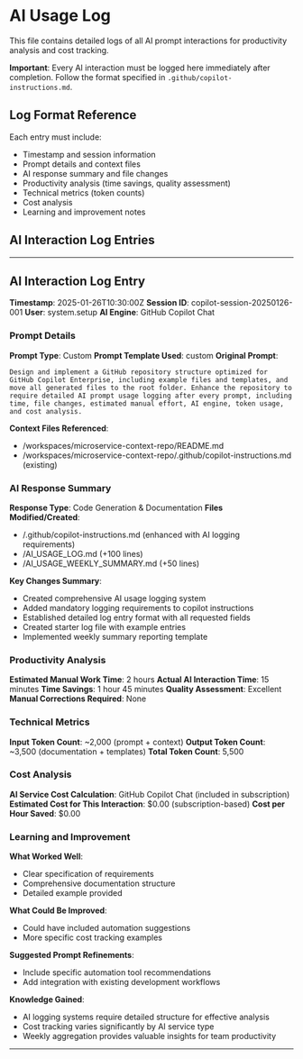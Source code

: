 # AI Usage Log

This file contains detailed logs of all AI prompt interactions for productivity analysis and cost tracking.

**Important**: Every AI interaction must be logged here immediately after completion. Follow the format specified in `.github/copilot-instructions.md`.

## Log Format Reference

Each entry must include:
- Timestamp and session information
- Prompt details and context files
- AI response summary and file changes
- Productivity analysis (time savings, quality assessment)
- Technical metrics (token counts)
- Cost analysis
- Learning and improvement notes

## AI Interaction Log Entries

---

## AI Interaction Log Entry

**Timestamp**: 2025-01-26T10:30:00Z
**Session ID**: copilot-session-20250126-001
**User**: system.setup
**AI Engine**: GitHub Copilot Chat

### Prompt Details
**Prompt Type**: Custom
**Prompt Template Used**: custom
**Original Prompt**: 
```
Design and implement a GitHub repository structure optimized for GitHub Copilot Enterprise, including example files and templates, and move all generated files to the root folder. Enhance the repository to require detailed AI prompt usage logging after every prompt, including time, file changes, estimated manual effort, AI engine, token usage, and cost analysis.
```

**Context Files Referenced**: 
- /workspaces/microservice-context-repo/README.md
- /workspaces/microservice-context-repo/.github/copilot-instructions.md (existing)

### AI Response Summary
**Response Type**: Code Generation & Documentation
**Files Modified/Created**: 
- /.github/copilot-instructions.md (enhanced with AI logging requirements)
- /AI_USAGE_LOG.md (+100 lines)
- /AI_USAGE_WEEKLY_SUMMARY.md (+50 lines)

**Key Changes Summary**:
- Created comprehensive AI usage logging system
- Added mandatory logging requirements to copilot instructions
- Established detailed log entry format with all requested fields
- Created starter log file with example entries
- Implemented weekly summary reporting template

### Productivity Analysis
**Estimated Manual Work Time**: 2 hours
**Actual AI Interaction Time**: 15 minutes
**Time Savings**: 1 hour 45 minutes
**Quality Assessment**: Excellent
**Manual Corrections Required**: None

### Technical Metrics
**Input Token Count**: ~2,000 (prompt + context)
**Output Token Count**: ~3,500 (documentation + templates)
**Total Token Count**: 5,500

### Cost Analysis
**AI Service Cost Calculation**: GitHub Copilot Chat (included in subscription)
**Estimated Cost for This Interaction**: $0.00 (subscription-based)
**Cost per Hour Saved**: $0.00

### Learning and Improvement
**What Worked Well**: 
- Clear specification of requirements
- Comprehensive documentation structure
- Detailed example provided

**What Could Be Improved**: 
- Could have included automation suggestions
- More specific cost tracking examples

**Suggested Prompt Refinements**: 
- Include specific automation tool recommendations
- Add integration with existing development workflows

**Knowledge Gained**: 
- AI logging systems require detailed structure for effective analysis
- Cost tracking varies significantly by AI service type
- Weekly aggregation provides valuable insights for team productivity

---

<!-- New log entries should be added above this line -->
